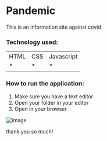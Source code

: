 <h1>Pandemic</h1>

This is an information site against covid

<h3>Technology used:</h3>
<table>
  <tr>
    <td>HTML</td>
    <td>CSS</td>
    <td>Javascript</td>
  </tr>
   <tr>
    <td>*</td>
    <td>*</td>
    <td>*</td>
  </tr>
  
  
</table>

<h3>How to run the application: </h3>

1) Make sure you have a text editor
2) Open your folder in your editor
3) Open in your browser

![image](https://user-images.githubusercontent.com/70349830/112741210-e8786e00-8f59-11eb-9685-e1f1a5054519.png)


thank you so much!
